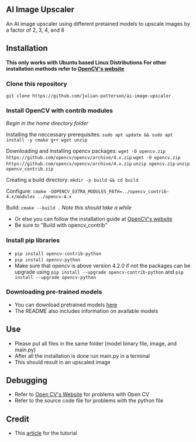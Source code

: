 ## AI Image Upscaler

An AI image upscaler using different pretained models to upscale images by a factor of 2, 3, 4, and 8

## Installation

**This only works with Ubuntu based Linux Distributions**
**For other installation methods refer to [OpenCV's website](https://docs.opencv.org/4.x/df/d65/tutorial_table_of_content_introduction.html)**

### Clone this repository

`git clone https://github.com/julian-patterson/ai-image-upscaler`

### Install OpenCV with contrib modules

_Begin in the home directory folder_

Installing the neccessary prerequisites:
`sudo apt update && sudo apt install -y cmake g++ wget unzip`

Downloading and installing opencv packages:
`wget -O opencv.zip https://github.com/opencv/opencv/archive/4.x.zip`
`wget -O opencv.zip https://github.com/opencv/opencv/archive/4.x.zip`
`unzip opencv.zip`
`unzip opencv_contrib.zip`

Creating a build directory:
`mkdir -p build && cd build`

Configure:
`cmake -DOPENCV_EXTRA_MODULES_PATH=../opencv_contrib-4.x/modules ../opencv-4.x`

Build:
`cmake --build .`
_Note this should take a while_

- Or else you can follow the installation guide at [OpenCV's website](https://docs.opencv.org/4.x/d7/d9f/tutorial_linux_install.html)
- Be sure to "Build with opencv_contrib"

### Install pip libraries

- `pip install opencv-contrib-python`
- `pip install opencv-python`
- Make sure that opencv is above version 4.2.0 if not the packages can be upgrade using `pip install --upgrade opencv-contrib-python` and `pip install --upgrade opencv-python`

### Downloading pre-trained models

- You can download pretrained models [here](https://github.com/opencv/opencv_contrib/tree/master/modules/dnn_superres)
- The README also includes information on available models

## Use

- Please put all files in the same folder (model binary file, image, and main.py)
- After all the installation is done run main.py in a terminal
- This should result in an upscaled image

## Debugging

- Refer to [Open CV's Website](https://docs.opencv.org/4.x/index.html) for problems with Open CV
- Refer to the source code file for problems with the python file

## Credit

- This [article](https://towardsdatascience.com/deep-learning-based-super-resolution-with-opencv-4fd736678066) for the tutorial
